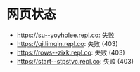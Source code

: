 # 网页状态
- https://su--yoyholee.repl.co: 失败
- https://qi.limqin.repl.co: 失败 (403)
- https://rows--zixk.repl.co: 失败 (403)
- https://start--stpstyc.repl.co: 失败 (403)
